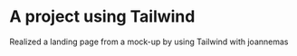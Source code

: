 # A project using Tailwind

Realized a landing page from a mock-up by using Tailwind with joannemas
